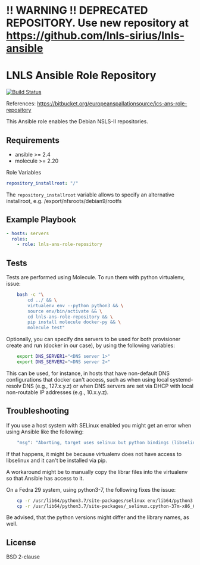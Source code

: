 # !! WARNING !! DEPRECATED REPOSITORY. Use new repository at https://github.com/lnls-sirius/lnls-ansible

LNLS Ansible Role Repository
=======================

[![Build Status](https://travis-ci.org/lerwys/lnls-ans-role-repository.svg?branch=master)](https://travis-ci.org/lerwys/lnls-ans-role-repository)

References: https://bitbucket.org/europeanspallationsource/ics-ans-role-repository

This Ansible role enables the Debian NSLS-II repositories.

## Requirements

- ansible >= 2.4
- molecule >= 2.20

Role Variables

```yaml
repository_installroot: "/"
```

The `repository_installroot` variable allows to specify an alternative installroot, e.g. /export/nfsroots/debian9/rootfs

## Example Playbook

```yaml
- hosts: servers
  roles:
    - role: lnls-ans-role-repository
```

## Tests

Tests are performed using Molecule. To run them with python virtualenv, issue:

```bash
    bash -c "\
        cd ../ && \
        virtualenv env --python python3 && \
        source env/bin/activate && \
        cd lnls-ans-role-repository && \
        pip install molecule docker-py && \
        molecule test"
```

Optionally, you can specify dns servers to be used for both
provisioner create and run (docker in our case), by using
the following variables:


```bash
    export DNS_SERVER1="<DNS server 1>"
    export DNS_SERVER2="<DNS server 2>"
```

This can be used, for instance, in hosts that have non-default
DNS configurations that docker can't access, such as when
using local systemd-resolv DNS (e.g., 127.x.y.z) or when DNS
servers are set via DHCP with local non-routable IP addresses
(e.g., 10.x.y.z).

## Troubleshooting

If you use a host system with SELinux enabled you might get an error when using
Ansible like the following:

```bash
    "msg": "Aborting, target uses selinux but python bindings (libselinux-python) aren't installed!"
```

If that happens, it might be because virtualenv does not have access to libselinux
and it can't be installed via pip.

A workaround might be to manually copy the librar files into the virtualenv
so that Ansible has access to it.

On a Fedra 29 system, using python3-7, the following fixes the issue:

```bash
    cp -r /usr/lib64/python3.7/site-packages/selinux env/lib64/python3.7/site-packages/
    cp -r /usr/lib64/python3.7/site-packages/_selinux.cpython-37m-x86_64-linux-gnu.so env/lib64/python3.7/site-packages/
```

Be advised, that the python versions might differ and the library names, as well.

## License

BSD 2-clause
